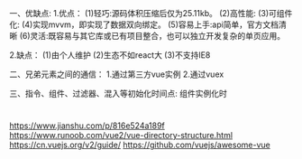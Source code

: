一、优缺点:
  1.优点：
    (1)轻巧:源码体积压缩后仅为25.11kb。
    (2)高性能:
    (3)可组件化:
    (4)实现mvvm，即实现了数据双向绑定。
    (5)容易上手:api简单，官方文档清晰
    (6)灵活:既容易与其它库或已有项目整合，也可以独立开发复杂的单页应用。

  2.缺点：
    (1)由个人维护
    (2)生态不如react大
    (3)不支持IE8

二、兄弟元素之间的通信：
  1.通过第三方vue实例
  2.通过vuex

三、指令、组件、过滤器、混入等初始化时间点:
  组件实例化时



#

https://www.jianshu.com/p/816e524a189f
https://www.runoob.com/vue2/vue-directory-structure.html
https://cn.vuejs.org/v2/guide/
https://github.com/vuejs/awesome-vue






















  




